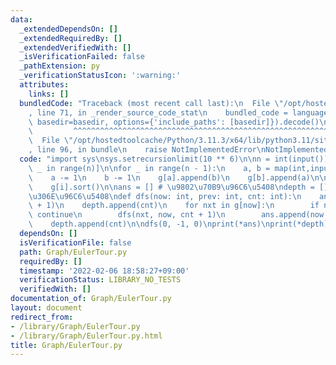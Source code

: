 ```yaml
---
data:
  _extendedDependsOn: []
  _extendedRequiredBy: []
  _extendedVerifiedWith: []
  _isVerificationFailed: false
  _pathExtension: py
  _verificationStatusIcon: ':warning:'
  attributes:
    links: []
  bundledCode: "Traceback (most recent call last):\n  File \"/opt/hostedtoolcache/Python/3.11.3/x64/lib/python3.11/site-packages/onlinejudge_verify/documentation/build.py\"\
    , line 71, in _render_source_code_stat\n    bundled_code = language.bundle(stat.path,\
    \ basedir=basedir, options={'include_paths': [basedir]}).decode()\n          \
    \         ^^^^^^^^^^^^^^^^^^^^^^^^^^^^^^^^^^^^^^^^^^^^^^^^^^^^^^^^^^^^^^^^^^^^^^^^^^^^^^^^^\n\
    \  File \"/opt/hostedtoolcache/Python/3.11.3/x64/lib/python3.11/site-packages/onlinejudge_verify/languages/python.py\"\
    , line 96, in bundle\n    raise NotImplementedError\nNotImplementedError\n"
  code: "import sys\nsys.setrecursionlimit(10 ** 6)\n\nn = int(input())\ng = [[] for\
    \ _ in range(n)]\n\nfor _ in range(n - 1):\n    a, b = map(int,input().split())\n\
    \    a -= 1\n    b -= 1\n    g[a].append(b)\n    g[b].append(a)\n\nfor i in range(n):\n\
    \    g[i].sort()\n\nans = [] # \u9802\u70B9\u96C6\u5408\ndepth = [] # \u6DF1\u3055\
    \u306E\u96C6\u5408\ndef dfs(now: int, prev: int, cnt: int):\n    ans.append(now\
    \ + 1)\n    depth.append(cnt)\n    for nxt in g[now]:\n        if nxt == prev:\
    \ continue\n        dfs(nxt, now, cnt + 1)\n        ans.append(now + 1)\n    \
    \    depth.append(cnt)\n\ndfs(0, -1, 0)\nprint(*ans)\nprint(*depth)"
  dependsOn: []
  isVerificationFile: false
  path: Graph/EulerTour.py
  requiredBy: []
  timestamp: '2022-02-06 18:58:27+09:00'
  verificationStatus: LIBRARY_NO_TESTS
  verifiedWith: []
documentation_of: Graph/EulerTour.py
layout: document
redirect_from:
- /library/Graph/EulerTour.py
- /library/Graph/EulerTour.py.html
title: Graph/EulerTour.py
---
```

